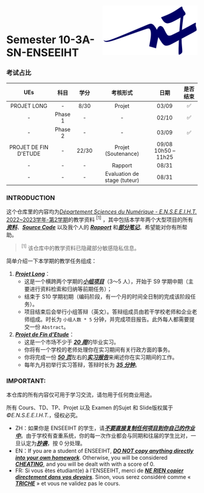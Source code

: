 <div class="logo"><img src="logon7.png" width="250px" align="right"></div>

<br>
<br>

# Semester 10-3A-SN-ENSEEIHT

### 考试占比

|          UEs          |  科目   | 学分  |           考核形式           |          日期          | 是否结束 |
| :-------------------: | :-----: | :---: | :--------------------------: | :--------------------: | :------: |
|      PROJET LONG      |    -    | 8/30  |            Projet            |         03/09          |    ✅     |
|           -           | Phase 1 |   -   |              -               |         02/10          |    ✅     |
|           -           | Phase 2 |   -   |              -               |         03/09          |    ✅     |
| PROJET DE FIN D'ETUDE |    -    | 22/30 |    Projet<br>(Soutenance)    | 09/08<br>10h50 – 11h25 |          |
|           -           |    -    |   -   |           Rapport            |         08/31          |          |
|           -           |    -    |   -   | Evaluation de stage (tuteur) |         08/31          |          |



### INTRODUCTION

这个仓库里的内容均为[*Département Sciences du Numérique - E.N.S.E.E.I.H.T.* 2022~2023学年-第2学期](http://formations.enseeiht.fr/fr/offre-de-formations/diplome-d-ingenieur-FC_DI/diplome-D/ingenieur-enseeiht-informatique-et-telecommunications-program-n7i5-171/ingenieur-enseeiht-informatique-et-telecommunications-3eme-annee-subprogram-n7i53-181/annee-3a-informatique-et-telecommunication-sn-NEEN/choix-de-parc-semestre-10-3a-info-et-telecom-sn-N0EN.html)的教学资料 $^{[1]}$ ，其中包括本学年两个大型项目的所有<u>***资料***</u>、<u>***Source Code***</u> 以及我个人的 <u>***Rapport***</u> 和<u>***部分笔记***</u>。希望能对你有所帮助。

> $^{[1]}$ 该仓库中的教学资料已隐藏部分敏感隐私信息。

简单介绍一下本学期的教学任务组成：

1. <u>***Projet Long***</u>：
   - 这是一个横跨两个学期的<u>***小组项目***</u>（3～5 人），开始于 S9 学期中期（主要进行资料检索和归纳等前期任务）；
   - 结束于 S10 学期初期（编码阶段，有一个月的时间全日制的完成该阶段任务）。
   - 项目结束后会举行小组答辩（英文）。答辩组成员由若干学校老师和企业老师组成。时长为 `小组人数 * 5` 分钟，并完成项目报告。此外每人都需要提交一份 `Abstract`。
2. <u>***Projet de Fin d'Etude***</u>：
   - 这是一个市场不少于 <u>***20 周***</u>的毕业实习。
   - 你将有一个学校的老师处理你在实习期间有关行政方面的事务。
   - 你将完成一份 <u>***50 页***</u>左右的<u>***实习报告***</u>来阐述你在实习期间的工作。
   - 每年九月初举行实习答辩，答辩时长为 <u>***35 分钟***</u>。


### IMPORTANT: 

本仓库的所有内容仅可用于学习交流，请勿用于任何商业用途。

所有 Cours、TD、TP、Projet 以及 Examen 的Sujet 和 Slide版权属于 *©E.N.S.E.E.I.H.T.*，侵权必究。

  * ZH：如果你是 ENSEEIHT 的学生，请<u>***不要直接复制任何项目到你自己的作业中***</u>。由于学校有查重系统，你的每一次作业都会与同期和往届的学生比对，一旦认定为<u>***抄袭***</u>，按 0 分处理。
  * EN：If you are a student of ENSEEIHT, <u>***DO NOT copy anything directly into your own homework***</u>. Otherwise, you will be considered <u>***CHEATING***</u>, and you will be dealt with with a score of 0.
  * FR: Si vous êtes étudiant(e) à l'ENSEEIHT, merci de <u>***NE RIEN copier directement dans vos devoirs***</u>. Sinon, vous serez considéré comme « <u>***TRICHE***</u> » et vous ne validez pas le cours.


